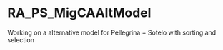# RA_PS_MigCAAltModel
Working on a alternative model for Pellegrina + Sotelo with sorting and selection
